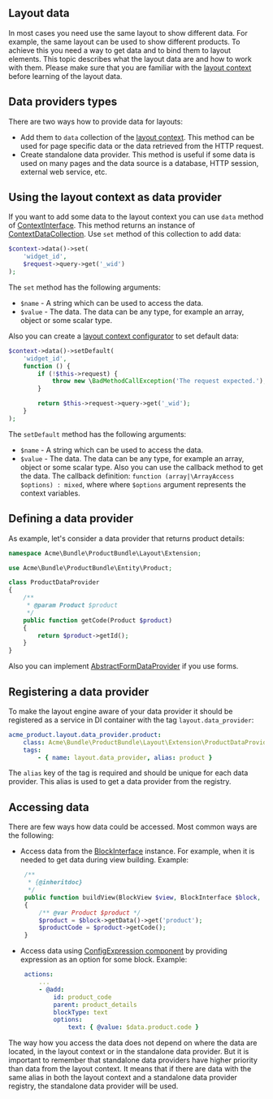 Layout data
-----------

In most cases you need use the same layout to show different data. For example, the same layout can be used to show different products. To achieve this you need a way to get data and to bind them to layout elements.
This topic describes what the layout data are and how to work with them. Please make sure that you are familiar with the [layout context](layout_context.md) before learning of the layout data.

Data providers types
--------------------

There are two ways how to provide data for layouts:

- Add them to `data` collection of the [layout context](../../../../Component/Layout/ContextInterface.php). This method can be used for page specific data or the data retrieved from the HTTP request.
- Create standalone data provider. This method is useful if some data is used on many pages and the data source is a database, HTTP session, external web service, etc.

Using the layout context as data provider
-----------------------------------------

If you want to add some data to the layout context you can use `data` method of [ContextInterface](../../../../Component/Layout/ContextInterface.php). This method returns an instance of [ContextDataCollection](../../../../Component/Layout/ContextDataCollection.php). Use `set` method of this collection to add data:

```php
$context->data()->set(
	'widget_id',
	$request->query->get('_wid')
);
```

The `set` method has the following arguments:

- `$name` - A string which can be used to access the data.
- `$value` - The data. The data can be any type, for example an array, object or some scalar type.

Also you can create a [layout context configurator](layout_context.md#context-configurators) to set default data:

```php
$context->data()->setDefault(
    'widget_id',
    function () {
        if (!$this->request) {
            throw new \BadMethodCallException('The request expected.');
        }

        return $this->request->query->get('_wid');
    }
);
```

The `setDefault` method has the following arguments:

- `$name` - A string which can be used to access the data.
- `$value` - The data. The data can be any type, for example an array, object or some scalar type. Also you can use the callback method to get the data. The callback definition: `function (array|\ArrayAccess $options) : mixed`, where where `$options` argument represents the context variables.


Defining a data provider
------------------------

As example, let's consider a data provider that returns product details:

```php
namespace Acme\Bundle\ProductBundle\Layout\Extension;

use Acme\Bundle\ProductBundle\Entity\Product;

class ProductDataProvider
{
    /**
     * @param Product $product
     */
    public function getCode(Product $product)
    {
        return $product->getId();
    }
}
```

Also you can implement [AbstractFormDataProvider](../../../../Component/Layout/DataProvider/AbstractFormDataProvider.php) if you use forms.	

Registering a data provider
---------------------------

To make the layout engine aware of your data provider it should be registered as a service in DI container with the tag `layout.data_provider`:

```yaml
acme_product.layout.data_provider.product:
    class: Acme\Bundle\ProductBundle\Layout\Extension\ProductDataProvider
    tags:
        - { name: layout.data_provider, alias: product }
```

The `alias` key of the tag is required and should be unique for each data provider. This alias is used to get a data provider from the registry.

Accessing data
--------------

There are few ways how data could be accessed. Most common ways are the following:
 
 - Access data from the [BlockInterface](../../../../Component/Layout/BlockInterface.php) instance. For example, when it is needed to get data during view building.
   Example:

   ```php
    /**
     * {@inheritdoc}
     */
    public function buildView(BlockView $view, BlockInterface $block, array $options)
    {
	    /** @var Product $product */
        $product = $block->getData()->get('product');
        $productCode = $product->getCode();
    }
   ```
   
 - Access data using [ConfigExpression component](../../../../Component/ConfigExpression/README.md) by providing 
   expression as an option for some block.
   Example:

   ```yaml
    actions:
        ...
        - @add:
            id: product_code
            parent: product_details
            blockType: text
            options:
                text: { @value: $data.product.code }
   ```

The way how you access the data does not depend on where the data are located, in the layout context or in the standalone data provider. But it is important to remember that standalone data providers have higher priority than data from the layout context. It means that if there are data with the same alias in both the layout context and a standalone data provider registry, the standalone data provider will be used.
